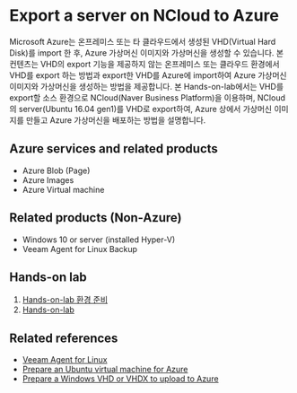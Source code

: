 # Export a server on NCloud to Azure
Microsoft Azure는 온프레미스 또는 타 클라우드에서 생성된 VHD(Virtual Hard Disk)를 import 한 후,  Azure 가상머신 이미지와 가상머신을 생성할 수 있습니다. 본 컨텐츠는 VHD의 export 기능을 제공하지 않는 온프레미스 또는 클라우드 환경에서 VHD를 export 하는 방법과 export한 VHD를 Azure에 import하여 Azure 가상머신 이미지와 가상머신을 생성하는 방법을 제공합니다. 본 Hands-on-lab에서는 VHD를 export할 소스 환경으로 NCloud(Naver Business Platform)을 이용하며, NCloud의 server(Ubuntu 16.04 gen1)를 VHD로 export하여, Azure 상에서 가상머신 이미지를 만들고 Azure 가상머신을 배포하는 방법을 설명합니다.

## Azure services and related products
- Azure Blob (Page)
- Azure Images
- Azure Virtual machine

## Related products (Non-Azure)
- Windows 10 or server (installed Hyper-V)
- Veeam Agent for Linux Backup

## Hands-on lab
1. [Hands-on-lab 환경 준비](https://github.com/insobi/export-ncloud-server-to-azure-vm/blob/master/Hands-on-lab/0.HOL_Preparation.md)
2. [Hands-on-lab](https://github.com/insobi/export-ncloud-server-to-azure-vm/blob/master/Hands-on-lab/1.HOL_step-by-step.md)

## Related references
- [Veeam Agent for Linux](https://www.veeam.com/linux-cloud-server-backup-agent.html)
- [Prepare an Ubuntu virtual machine for Azure](https://docs.microsoft.com/en-us/azure/virtual-machines/linux/create-upload-ubuntu)
- [Prepare a Windows VHD or VHDX to upload to Azure](https://docs.microsoft.com/en-us/azure/virtual-machines/windows/prepare-for-upload-vhd-image)
